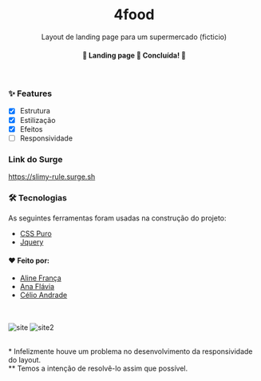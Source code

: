 <h1 align="center">4food</h1>
<p align="center">Layout de landing page para um supermercado (ficticio)</p>

<h4 align="center"> 
	🚧  Landing page 🚀 Concluída!  🚧
</h4><br>

### ✨ Features

- [x] Estrutura
- [x] Estilização
- [x] Efeitos
- [ ] Responsividade

### Link do Surge
https://slimy-rule.surge.sh

### 🛠 Tecnologias
As seguintes ferramentas foram usadas na construção do projeto:

- [CSS Puro](https://developer.mozilla.org/pt-BR/docs/Web/CSS)
- [Jquery](https://jquery.com/)

#### ❤️ Feito por:

- [Aline França](https://github.com/alineefraanca)
- [Ana Flávia](https://github.com/pepinodev)
- [Célio Andrade](https://github.com/celiojunior0110)

<br><br>
![site](https://user-images.githubusercontent.com/62436902/150243326-fee5fd0f-b948-4ccd-8d00-86b31aa3391e.JPG)
![site2](https://user-images.githubusercontent.com/62436902/150243681-291a96a1-1b89-484f-8837-9d6c1c85ba3d.JPG)

<br>
* Infelizmente houve um problema no desenvolvimento da responsividade do layout. <br>
** Temos a intenção de resolvê-lo assim que possível.
